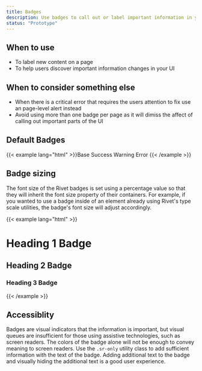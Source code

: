 ```yaml
---
title: Badges
description: Use badges to call out or label important information in your UI.
status: "Prototype"
---
```

## When to use
- To label new content on a page
- To help users discover important information changes in your UI

## When to consider something else
- When there is a critical error that requires the users attention to fix use an page-level alert instead
- Avoid using more than one badge per page as it will dimiss the affect of calling out important parts of the UI

## Default Badges
{{< example lang="html" >}}<span class="rvt-badge">Base</span>
<span class="rvt-badge rvt-badge--success">Success</span>
<span class="rvt-badge rvt-badge--warning">Warning</span>
<span class="rvt-badge rvt-badge--error">Error</span>
{{< /example >}}

## Badge sizing
The font size of the Rivet badges is set using a percentage value so that they will inherit the font size property of their containers. For example, if you wanted to use a badge inside of an element already using Rivet's type scale utilities, the badge's font size will adjust accordingly.

{{< example lang="html" >}}<h1 class="ts-41">Heading 1 <span class="rvt-badge rvt-badge--success">Badge</span></h1>
<h2 class="m-top-lg ts-32">Heading 2 <span class="rvt-badge rvt-badge--warning">Badge</span></h2>
<h3 class="m-top-lg ts-26">Heading 3 <span class="rvt-badge rvt-badge--error">Badge</span></h3>
{{< /example >}}


## Accessiblity
Badges are visual indicators that the information is important, but visual queues are insufficient for those using assistive technologies, such as screen readers. The colors of the badge alone will not be enough to convey meaning to screen readers. Use the `.sr-only` utility class to add sufficient information with the text of the badge. Adding additional text to the badge and visually hiding the additional text is a good user experience.